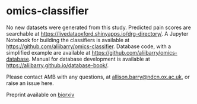 # omics-classifier

No new datasets were generated from this study. Predicted pain scores are searchable at https://livedataoxford.shinyapps.io/drg-directory/. A Jupyter Notebook for building the classifiers is available at https://github.com/aliibarry/omics-classifier. Database code, with a simplified example are available at https://github.com/aliibarry/omics-database. Manual for database development is available at https://aliibarry.github.io/database-book/. 

Please contact AMB with any questions, at allison.barry@ndcn.ox.ac.uk, or raise an issue here. 

Preprint available on [biorxiv](https://www.biorxiv.org/content/10.1101/2024.05.15.594305v1)
